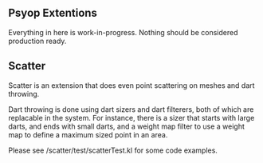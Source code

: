 
## Psyop Extentions

Everything in here is work-in-progress. Nothing should be considered production ready. 


## Scatter

Scatter is an extension that does even point scattering on meshes and dart throwing. 

Dart throwing is done using dart sizers and dart filterers, both of which are replacable in the system. For instance, there is a sizer that starts with large darts, and ends with small darts, and a weight map filter to use a weight map to define a maximum sized point in an area. 

Please see /scatter/test/scatterTest.kl for some code examples. 


